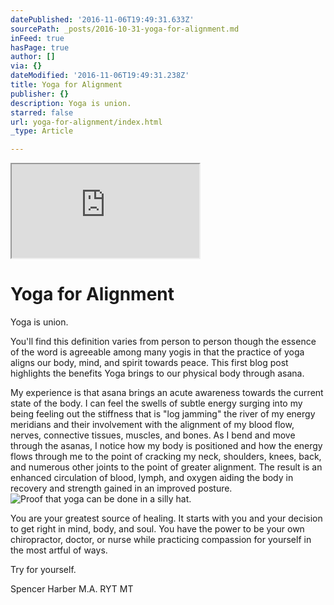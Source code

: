 ```yaml
---
datePublished: '2016-11-06T19:49:31.633Z'
sourcePath: _posts/2016-10-31-yoga-for-alignment.md
inFeed: true
hasPage: true
author: []
via: {}
dateModified: '2016-11-06T19:49:31.238Z'
title: Yoga for Alignment
publisher: {}
description: Yoga is union.
starred: false
url: yoga-for-alignment/index.html
_type: Article

---
```

<iframe src="https://the-grid.github.io/ed-location/?latitude=48.545705491847464&amp;longitude=10.832519531249998&amp;zoom=12" style=""></iframe>

# Yoga for Alignment

Yoga is union.

You'll find this definition varies from person to person though the essence of the word is agreeable among many yogis in that the practice of yoga aligns our body, mind, and spirit towards peace. This first blog post highlights the benefits Yoga brings to our physical body through asana.

My experience is that asana brings an acute awareness towards the current state of the body. I can feel the swells of subtle energy surging into my being feeling out the stiffness that is "log jamming" the river of my energy meridians and their involvement with the alignment of my blood flow, nerves, connective tissues, muscles, and bones. As I bend and move through the asanas, I notice how my body is positioned and how the energy flows through me to the point of cracking my neck, shoulders, knees, back, and numerous other joints to the point of greater alignment. The result is an enhanced circulation of blood, lymph, and oxygen aiding the body in recovery and strength gained in an improved posture.
![Proof that yoga can be done in a silly hat.](https://s3-us-west-2.amazonaws.com/the-grid-img/p/fb6d9e1cc2320a5475f82c8204bcab512ba98bc7.jpg)

You are your greatest source of healing. It starts with you and your decision to get right in mind, body, and soul. You have the power to be your own chiropractor, doctor, or nurse while practicing compassion for yourself in the most artful of ways.

Try for yourself.

Spencer Harber M.A. RYT MT